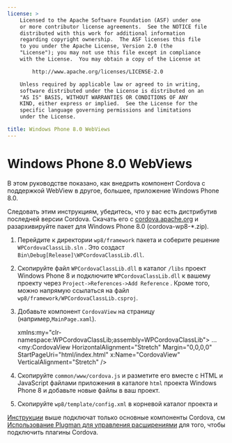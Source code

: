 ```yaml
---
license: >
    Licensed to the Apache Software Foundation (ASF) under one
    or more contributor license agreements.  See the NOTICE file
    distributed with this work for additional information
    regarding copyright ownership.  The ASF licenses this file
    to you under the Apache License, Version 2.0 (the
    "License"); you may not use this file except in compliance
    with the License.  You may obtain a copy of the License at

        http://www.apache.org/licenses/LICENSE-2.0

    Unless required by applicable law or agreed to in writing,
    software distributed under the License is distributed on an
    "AS IS" BASIS, WITHOUT WARRANTIES OR CONDITIONS OF ANY
    KIND, either express or implied.  See the License for the
    specific language governing permissions and limitations
    under the License.

title: Windows Phone 8.0 WebViews
---
```


# Windows Phone 8.0 WebViews

В этом руководстве показано, как внедрить компонент Cordova с поддержкой WebView в другое, большее, приложение Windows Phone 8.0.

Следовать этим инструкциям, убедитесь, что у вас есть дистрибутив последней версии Cordova. Скачать его с [cordova.apache.org](http://cordova.apache.org) и разархивируйте пакет для Windows Phone 8.0 (cordova-wp8-*.zip).

  1. Перейдите к директории `wp8/framework` пакета и соберите решение `WPCordovaClassLib.sln` . Это создаст `Bin\Debug[Release]\WPCordovaClassLib.dll`.

  2. Скопируйте файл `WPCordovaClassLib.dll` в каталог `/libs` проект Windows Phone 8 и подключите `WPCordovaClassLib.dll` к вашему проекту через `Project->References->Add Reference` . Кроме того, можно напрямую ссылаться на файл `wp8/framework/WPCordovaClassLib.csproj`.

  3. Добавьте компонент `CordovaView` на страницу (например,`MainPage.xaml`).
    
        xmlns:my="clr-namespace:WPCordovaClassLib;assembly=WPCordovaClassLib">
        ...
        <my:CordovaView HorizontalAlignment="Stretch" Margin="0,0,0,0" 
        StartPageUri="html/index.html" x:Name="CordovaView" VerticalAlignment="Stretch" />
        

  4. Скопируйте `common/www/cordova.js` и разметите его вместе с HTML и JavaScript файлами приложения в каталоге `html` проекта Windows Phone 8 и добавьте новые файлы в ваш проект.

  5. Скопируйте `wp8/template/config.xml` в корневой каталог проекта и

[Инструкции](../../../index.html) выше подключат только основные компоненты Cordova, см [Использование Plugman для управления расширениями](../../../plugin_ref/plugman.html) для того, чтобы подключить плагины Cordova.